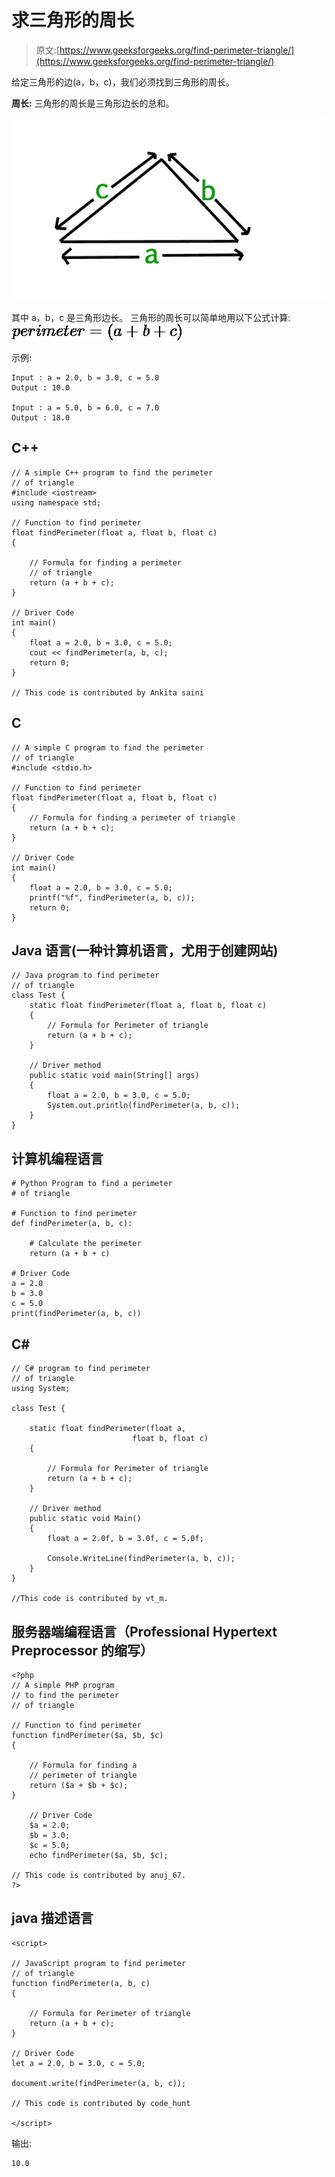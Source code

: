 # 求三角形的周长

> 原文:[https://www.geeksforgeeks.org/find-perimeter-triangle/](https://www.geeksforgeeks.org/find-perimeter-triangle/)

给定三角形的边(a，b，c)，我们必须找到三角形的周长。

**周长:**
三角形的周长是三角形边长的总和。

![Perimeter of a triangle](img/fb20719ff39598afe24252506299f6ff.png)

其中 a，b，c 是三角形边长。
三角形的周长可以简单地用以下公式计算:
![perimeter = (a + b + c)  ](img/d72941d93e50066c7c3f0d62a1c1cd72.png "Rendered by QuickLaTeX.com")

示例:

```
Input : a = 2.0, b = 3.0, c = 5.0
Output : 10.0

Input : a = 5.0, b = 6.0, c = 7.0 
Output : 18.0
```

## C++

```
// A simple C++ program to find the perimeter
// of triangle
#include <iostream>
using namespace std;

// Function to find perimeter
float findPerimeter(float a, float b, float c)
{

    // Formula for finding a perimeter
    // of triangle
    return (a + b + c);
}

// Driver Code
int main() 
{
    float a = 2.0, b = 3.0, c = 5.0;
    cout << findPerimeter(a, b, c);  
    return 0;
}

// This code is contributed by Ankita saini
```

## C

```
// A simple C program to find the perimeter
// of triangle
#include <stdio.h>

// Function to find perimeter
float findPerimeter(float a, float b, float c)
{
    // Formula for finding a perimeter of triangle
    return (a + b + c);
}

// Driver Code
int main()
{
    float a = 2.0, b = 3.0, c = 5.0;
    printf("%f", findPerimeter(a, b, c));  
    return 0;
}
```

## Java 语言(一种计算机语言，尤用于创建网站)

```
// Java program to find perimeter
// of triangle
class Test {
    static float findPerimeter(float a, float b, float c)
    {
        // Formula for Perimeter of triangle
        return (a + b + c);
    }

    // Driver method
    public static void main(String[] args)
    {
        float a = 2.0, b = 3.0, c = 5.0;
        System.out.println(findPerimeter(a, b, c));
    }
}
```

## 计算机编程语言

```
# Python Program to find a perimeter
# of triangle

# Function to find perimeter
def findPerimeter(a, b, c):

    # Calculate the perimeter
    return (a + b + c)

# Driver Code    
a = 2.0
b = 3.0
c = 5.0
print(findPerimeter(a, b, c))
```

## C#

```
// C# program to find perimeter
// of triangle
using System;

class Test {

    static float findPerimeter(float a, 
                           float b, float c)
    {

        // Formula for Perimeter of triangle
        return (a + b + c);
    }

    // Driver method
    public static void Main()
    {
        float a = 2.0f, b = 3.0f, c = 5.0f;

        Console.WriteLine(findPerimeter(a, b, c));
    }
}

//This code is contributed by vt_m. 
```

## 服务器端编程语言（Professional Hypertext Preprocessor 的缩写）

```
<?php
// A simple PHP program 
// to find the perimeter
// of triangle

// Function to find perimeter
function findPerimeter($a, $b, $c)
{

    // Formula for finding a 
    // perimeter of triangle
    return ($a + $b + $c);
}

    // Driver Code
    $a = 2.0; 
    $b = 3.0;
    $c = 5.0;
    echo findPerimeter($a, $b, $c);

// This code is contributed by anuj_67.
?>
```

## java 描述语言

```
<script>

// JavaScript program to find perimeter
// of triangle
function findPerimeter(a, b, c)
{

    // Formula for Perimeter of triangle
    return (a + b + c);
}

// Driver Code
let a = 2.0, b = 3.0, c = 5.0;

document.write(findPerimeter(a, b, c));

// This code is contributed by code_hunt

</script>
```

输出:

```
10.0
```
